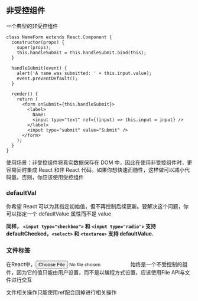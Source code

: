 ## 非受控组件

一个典型的非受控组件

	class NameForm extends React.Component {
	  constructor(props) {
	    super(props);
	    this.handleSubmit = this.handleSubmit.bind(this);
	  }
	
	  handleSubmit(event) {
	    alert('A name was submitted: ' + this.input.value);
	    event.preventDefault();
	  }
	
	  render() {
	    return (
	      <form onSubmit={this.handleSubmit}>
	        <label>
	          Name:
	          <input type="text" ref={(input) => this.input = input} />
	        </label>
	        <input type="submit" value="Submit" />
	      </form>
	    );
	  }
	}

使用场景：非受控组件将真实数据保存在 DOM 中，因此在使用非受控组件时，更容易同时集成 React 和非 React 代码。如果你想快速而随性，这样做可以减小代码量。否则，你应该使用受控组件

### defaultVal

你希望 React 可以为其指定初始值，但不再控制后续更新。要解决这个问题，你可以指定一个 defaultValue 属性而不是 value

**同样， ` <input type="checkbox"> `  和 `<input type="radio">` 支持 defaultChecked，`<select>` 和 `<textarea>` 支持 defaultValue.**

### 文件标签

在React中，<input type="file" /> 始终是一个不受控制的组件，因为它的值只能由用户设置，而不是以编程方式设置，应该使用File API与文件进行交互

文件相关操作只能使用ref配合回掉进行相关操作






















